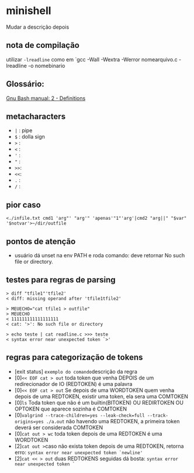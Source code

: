 # minishell
Mudar a descrição depois

## nota de compilação
utilizar `-lreadline` como em `gcc -Wall -Wextra -Werror nomearquivo.c -lreadline -o nomebinario

## Glossário:
[Gnu Bash manual: 2 - Definitions](https://www.gnu.org/software/bash/manual/html_node/Definitions.html)


## metacharacters

- `|`	: pipe
- `$`	: dolla sign
- `>`	:
- `<`	:
- `'`	:
- `"`	:
- `>>`:
- `<<`:
- `.` :
- `/` :

## pior caso
```<./infile.txt cmd1 'arg"' "arg'" 'apenas'"1"'arg'|cmd2 "arg||" "$var" '$notvar'>~/dir/outfile```

## pontos de atenção
- usuário dá unset na env PATH e roda comando: deve retornar No such file or directory.


## testes para regras de parsing
```
> diff "tfile1"'tfile2'
< diff: missing operand after 'tfile1tfile2'
```
```
> MEUECHO="cat tfile1 > outfile"
> MEUECHO
< 111111111111111111
< cat: '>': No such file or directory
```
```
> echo teste | cat readline.c >>> teste
< syntax error near unexpected token `>'
```

## regras para categorização de tokens
- \[exit status\] ```exemplo do comando```descrição da regra
- \[0\]```<< EOF cat > out``` toda token que venha DEPOIS de um redirecionador de IO (REDTOKEN) é uma palavra
- \[0\]```<< EOF cat > out``` Se depois de uma WORDTOKEN quem venha depois de uma REDTOKEN, existir uma token, ela sera uma COMTOKEN
- \[0\]```ls``` Toda token que não é um builtin(BITOKEN) OU REDIRTOKEN OU OPTOKEN que aparece sozinha é COMTOKEN
- \[0\]```valgrind --trace-children=yes --leak-check=full --track-origins=yes ./a.out``` não havendo uma REDTOKEN, a primeira token deverá ser considerada COMTOKEN
- \[0\]```cat out > wc``` toda token depois de uma REDTOKEN é uma WORDTOKEN
- \[2\]```cat out >```caso não exista token depois de uma REDTOKEN, retorna erro: ```syntax error near unexpected token `newline'```
- \[2\]```cat << > out``` duas REDTOKENS seguidas dá bosta: ```syntax error near unexpected token ` ```
